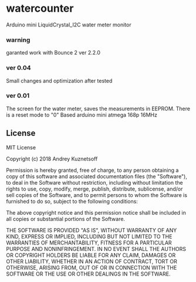 # watercounter
Arduino mini LiquidCrystal_I2C water meter monitor
### warning 
garanted work with Bounce 2 ver 2.2.0
### ver 0.04
Small changes and optimization after tested
### ver 0.01
The screen for the water meter, saves the measurements in EEPROM. There is a reset mode to "0"
Based arduino mini atmega 168p 16MHz

## License 
MIT License

Copyright (c) 2018 Andrey Kuznetsoff

Permission is hereby granted, free of charge, to any person obtaining a copy
of this software and associated documentation files (the "Software"), to deal
in the Software without restriction, including without limitation the rights
to use, copy, modify, merge, publish, distribute, sublicense, and/or sell
copies of the Software, and to permit persons to whom the Software is
furnished to do so, subject to the following conditions:

The above copyright notice and this permission notice shall be included in all
copies or substantial portions of the Software.

THE SOFTWARE IS PROVIDED "AS IS", WITHOUT WARRANTY OF ANY KIND, EXPRESS OR
IMPLIED, INCLUDING BUT NOT LIMITED TO THE WARRANTIES OF MERCHANTABILITY,
FITNESS FOR A PARTICULAR PURPOSE AND NONINFRINGEMENT. IN NO EVENT SHALL THE
AUTHORS OR COPYRIGHT HOLDERS BE LIABLE FOR ANY CLAIM, DAMAGES OR OTHER
LIABILITY, WHETHER IN AN ACTION OF CONTRACT, TORT OR OTHERWISE, ARISING FROM,
OUT OF OR IN CONNECTION WITH THE SOFTWARE OR THE USE OR OTHER DEALINGS IN THE
SOFTWARE.
